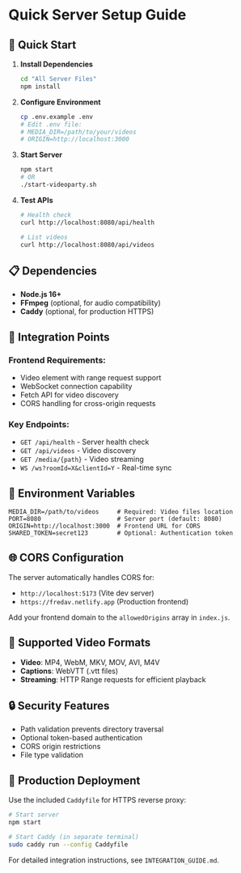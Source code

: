# Quick Server Setup Guide

## 🚀 Quick Start

1. **Install Dependencies**
   ```bash
   cd "All Server Files"
   npm install
   ```

2. **Configure Environment**
   ```bash
   cp .env.example .env
   # Edit .env file:
   # MEDIA_DIR=/path/to/your/videos
   # ORIGIN=http://localhost:3000
   ```

3. **Start Server**
   ```bash
   npm start
   # OR
   ./start-videoparty.sh
   ```

4. **Test APIs**
   ```bash
   # Health check
   curl http://localhost:8080/api/health
   
   # List videos
   curl http://localhost:8080/api/videos
   ```

## 📋 Dependencies

- **Node.js 16+**
- **FFmpeg** (optional, for audio compatibility)
- **Caddy** (optional, for production HTTPS)

## 🎯 Integration Points

### Frontend Requirements:
- Video element with range request support
- WebSocket connection capability
- Fetch API for video discovery
- CORS handling for cross-origin requests

### Key Endpoints:
- `GET /api/health` - Server health check
- `GET /api/videos` - Video discovery
- `GET /media/{path}` - Video streaming
- `WS /ws?roomId=X&clientId=Y` - Real-time sync

## 🔧 Environment Variables

```env
MEDIA_DIR=/path/to/videos     # Required: Video files location
PORT=8080                     # Server port (default: 8080)
ORIGIN=http://localhost:3000  # Frontend URL for CORS
SHARED_TOKEN=secret123        # Optional: Authentication token
```

## 🌐 CORS Configuration

The server automatically handles CORS for:
- `http://localhost:5173` (Vite dev server)
- `https://fredav.netlify.app` (Production frontend)

Add your frontend domain to the `allowedOrigins` array in `index.js`.

## 📱 Supported Video Formats

- **Video**: MP4, WebM, MKV, MOV, AVI, M4V
- **Captions**: WebVTT (.vtt files)
- **Streaming**: HTTP Range requests for efficient playback

## 🔒 Security Features

- Path validation prevents directory traversal
- Optional token-based authentication
- CORS origin restrictions
- File type validation

## 🚀 Production Deployment

Use the included `Caddyfile` for HTTPS reverse proxy:

```bash
# Start server
npm start

# Start Caddy (in separate terminal)
sudo caddy run --config Caddyfile
```

For detailed integration instructions, see `INTEGRATION_GUIDE.md`.
